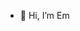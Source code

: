 - 👋 Hi, I’m Em


<!---- 👀 I’m interested in Webdeveloping, Gaming, music and books. I Do love learning new things espacially when it comes to developing and technology. Security is something I find fun to learn more about
- 🌱 I’m currently learning Python 
- 💞️ I’m looking to collaborate on ...
- 📫 How to reach me on Emelie.Webdev@gmail.com
- 😄 Pronouns: She/her or potato x)
- ⚡ Fun fact: Dad jokes are not only for dads, and did you know that a starfish doesn't have a brain!! 
--->
<!---
EmWebDev/EmWebDev is a ✨ special ✨ repository because its `README.md` (this file) appears on your GitHub profile.
You can click the Preview link to take a look at your changes.
--->
